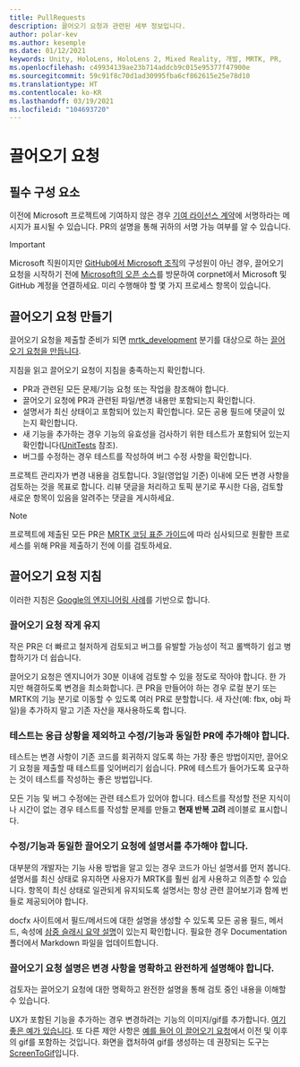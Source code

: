 ```yaml
---
title: PullRequests
description: 끌어오기 요청과 관련된 세부 정보입니다.
author: polar-kev
ms.author: kesemple
ms.date: 01/12/2021
keywords: Unity, HoloLens, HoloLens 2, Mixed Reality, 개발, MRTK, PR,
ms.openlocfilehash: c49934139ae23b714addcb9c015e95377f47900e
ms.sourcegitcommit: 59c91f8c70d1ad30995fba6cf862615e25e78d10
ms.translationtype: HT
ms.contentlocale: ko-KR
ms.lasthandoff: 03/19/2021
ms.locfileid: "104693720"
---
```

# <a name="pull-requests"></a>끌어오기 요청

## <a name="prerequisites"></a>필수 구성 요소

이전에 Microsoft 프로젝트에 기여하지 않은 경우 [기여 라이선스 계약](https://cla.microsoft.com/)에 서명하라는 메시지가 표시될 수 있습니다.
PR의 설명을 통해 귀하의 서명 가능 여부를 알 수 있습니다.

> [!IMPORTANT]
> Microsoft 직원이지만 [GitHub에서 Microsoft 조직](https://github.com/Microsoft)의 구성원이 아닌 경우, 끌어오기 요청을 시작하기 전에 [Microsoft의 오픈 소스](https://opensource.microsoft.com/)를 방문하여 corpnet에서 Microsoft 및 GitHub 계정을 연결하세요. 미리 수행해야 할 몇 가지 프로세스 항목이 있습니다.

## <a name="creating-a-pull-request"></a>끌어오기 요청 만들기

끌어오기 요청을 제출할 준비가 되면 [mrtk_development](https://github.com/microsoft/mixedrealitytoolkit-unity/tree/mrtk_development) 분기를 대상으로 하는 [끌어오기 요청을 만듭니다](https://github.com/microsoft/MixedRealityToolkit-Unity/compare/mrtk_development...mrtk_development?expand=1).

지침을 읽고 끌어오기 요청이 지침을 충족하는지 확인합니다.

* PR과 관련된 모든 문제/기능 요청 또는 작업을 참조해야 합니다.
* 끌어오기 요청에 PR과 관련된 파일/변경 내용만 포함되는지 확인합니다.
* 설명서가 최신 상태이고 포함되어 있는지 확인합니다. 모든 공용 필드에 댓글이 있는지 확인합니다.
* 새 기능을 추가하는 경우 기능의 유효성을 검사하기 위한 테스트가 포함되어 있는지 확인합니다([UnitTests](../contributing/unit-tests.md) 참조).
* 버그를 수정하는 경우 테스트를 작성하여 버그 수정 사항을 확인합니다.

프로젝트 관리자가 변경 내용을 검토합니다. 3일(영업일 기준) 이내에 모든 변경 사항을 검토하는 것을 목표로 합니다. 리뷰 댓글을 처리하고 토픽 분기로 푸시한 다음, 검토할 새로운 항목이 있음을 알려주는 댓글을 게시하세요.

> [!NOTE]
> 프로젝트에 제출된 모든 PR은 [MRTK 코딩 표준 가이드](../contributing/coding-guidelines.md)에 따라 심사되므로 원활한 프로세스를 위해 PR을 제출하기 전에 이를 검토하세요.

## <a name="pull-request-guidelines"></a>끌어오기 요청 지침

이러한 지침은 [Google의 엔지니어링 사례](https://google.github.io/eng-practices/review/developer/small-cls.html)를 기반으로 합니다.

### <a name="keep-pull-requests-small"></a>끌어오기 요청 작게 유지

작은 PR은 더 빠르고 철저하게 검토되고 버그를 유발할 가능성이 적고 롤백하기 쉽고 병합하기가 더 쉽습니다.

끌어오기 요청은 엔지니어가 30분 이내에 검토할 수 있을 정도로 작아야 합니다. 한 가지만 해결하도록 변경을 최소화합니다. 큰 PR을 만들어야 하는 경우 로컬 분기 또는 MRTK의 기능 분기로 이동할 수 있도록 여러 PR로 분할합니다. 새 자산(예: fbx, obj 파일)을 추가하지 말고 기존 자산을 재사용하도록 합니다.

### <a name="tests-should-be-added-in-the-same-pr-as-your-fix--feature-except-for-emergencies"></a>테스트는 응급 상황을 제외하고 수정/기능과 동일한 PR에 추가해야 합니다.

테스트는 변경 사항이 기존 코드를 회귀하지 않도록 하는 가장 좋은 방법이지만, 끌어오기 요청을 제출할 때 테스트를 잊어버리기 쉽습니다. PR에 테스트가 들어가도록 요구하는 것이 테스트를 작성하는 좋은 방법입니다.

모든 기능 및 버그 수정에는 관련 테스트가 있어야 합니다. 테스트를 작성할 전문 지식이나 시간이 없는 경우 테스트를 작성할 문제를 만들고 **현재 반복 고려** 레이블로 표시합니다.

### <a name="documentation-should-be-added-in-the-same-pull-request-as-a-fix--feature"></a>수정/기능과 동일한 끌어오기 요청에 설명서를 추가해야 합니다.

대부분의 개발자는 기능 사용 방법을 알고 있는 경우 코드가 아닌 설명서를 먼저 봅니다. 설명서를 최신 상태로 유지하면 사용자가 MRTK를 훨씬 쉽게 사용하고 의존할 수 있습니다.  항목이 최신 상태로 일관되게 유지되도록 설명서는 항상 관련 끌어보기과 함께 번들로 제공되어야 합니다.

docfx 사이트에서 필드/메서드에 대한 설명을 생성할 수 있도록 모든 공용 필드, 메서드, 속성에 [삼중 슬래시 요약 설명](https://dotnet.github.io/docfx/spec/triple_slash_comments_spec.html)이 있는지 확인합니다. 필요한 경우 Documentation 폴더에서 Markdown 파일을 업데이트합니다.

### <a name="pull-request-descriptions-should-clearly-and-completely-describe-changes"></a>끌어오기 요청 설명은 변경 사항을 명확하고 완전하게 설명해야 합니다.

검토자는 끌어오기 요청에 대한 명확하고 완전한 설명을 통해 검토 중인 내용을 이해할 수 있습니다.

UX가 포함된 기능을 추가하는 경우 변경하려는 기능의 이미지/gif를 추가합니다. [여기 좋은 예가 있습니다](https://github.com/microsoft/MixedRealityToolkit-Unity/pull/4532). 또 다른 제안 사항은 [예를 들어 이 끌어오기 요청](https://github.com/microsoft/MixedRealityToolkit-Unity/pull/5896)에서 이전 및 이후의 gif를 포함하는 것입니다. 화면을 캡처하여 gif를 생성하는 데 권장되는 도구는 [ScreenToGif](https://www.screentogif.com/)입니다.
